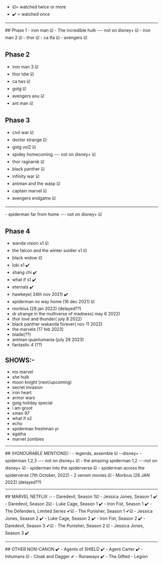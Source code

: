 - ☑️= watched twice or more
- ✔️ = watched once
<hr>
## Phase 1
- iron man ☑️
- The incredible hulk  --- not on disney+ ☑️
- iron man 2 ☑️
- thor ☑️
- ca tfa ☑️
- avengers ☑️

## Phase 2
- iron man 3 ☑️
- thor tdw ☑️
- ca tws ☑️
- gotg ☑️
- avengers aou ☑️
- ant man ☑️

## Phase 3
- civil war ☑️
- doctor strange ☑️
- gotg vol2 ☑️
- spidey homecoming   --- not on disney+ ☑️
- thor ragnarok ☑️
- black panther ☑️
- infinity war ☑️
- antman and the wasp ☑️
- captain marvel ☑️
- avengers endgame ☑️
<hr>
- spiderman far from home --- not on disney+ ☑️

## Phase 4
- wanda vision s1 ☑️
- the falcon and the winter soldier s1 ☑️
- black widow ☑️
- loki s1 ✔️
- shang chi ✔️
- what if s1 ✔️
- eternals ✔️
- hawkeye( 24th nov 2021) ✔️
- spiderman no way home (16 dec 2021) ☑️ 
- morbius (28 jan 2022)  (delayed??)
- dr strange in the multiverse of madness( may 6 2022)
- thor love and thunder( july 8  2022)
- black panther wakanda forever( nov 11 2022)
- the marvels (17 feb  2023)
- blade(??)
- antman quantumania (july 28 2023)
- fantastic 4 (??)

## SHOWS:-
- ms marvel
- she hulk
- moon knight (next/upcoming)
- secret invasion
- iron heart
- armor wars
- gotg holiday special
- i am groot
- xmen 97
- what if s2
- echo
- spiderman freshman yr
- agatha 
- marvel zombies
<hr>
## (HONOURABLE MENTIONS):-
- legends, assemble ☑️ --disney+
- spiderman 1,2,3  --- not on disney+ ☑️
- the amazing spiderman 1,2  ---not on disney+ ☑️
- spiderman into the spiderverse ☑️
- spiderman across the spiderverse (7th October, 2022)
- 2 venom movies ☑️
- Morbius (28 JAN 2022)  (delayed??)

<hr>
## MARVEL NETFLIX :-
- Daredevil, Season 1☑️
- Jessica Jones, Season 1 ✔️
- Daredevil, Season 2☑️
- Luke Cage, Season 1 ✔️
- Iron Fist, Season 1 ✔️
- The Defenders, Limited Series ✔☑️
- The Punisher, Season 1 ✔☑️
- Jessica Jones, Season 2 ✔️
- Luke Cage, Season 2 ✔️
- Iron Fist, Season 2 ✔️
- Daredevil, Season 3 ✔☑️
- The Punisher, Season 2 ☑️
- Jessica Jones, Season 3 ✔️
<hr>
## OTHER NON-CANON ✔️
- Agents of SHIELD ✔️
- Agent Carter ✔️
- Inhumans ☑️
- Cloak and Dagger ✔
- Runaways ✔️
- The Gifted 
- Legion
